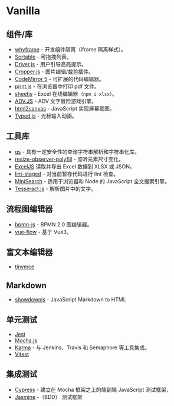 # Vanilla

## 组件/库

- [whyframe](https://whyframe.dev/) - 开发组件隔离（iframe 隔离样式）。
- [Sortable](https://github.com/SortableJS/Sortable) - 可拖拽列表。
- [Driver.js](https://github.com/kamranahmedse/driver.js) - 用户引导高亮提示。
- [Cropper.js](https://github.com/fengyuanchen/cropperjs) - 图片编辑/裁剪插件。
- [CodeMirror 5](https://github.com/codemirror/codemirror5) - 可扩展的代码编辑器。
- [print.js](https://github.com/crabbly/print.js) - 在浏览器中打印 pdf 文件。
- [sheetjs](https://github.com/SheetJS/sheetjs) - Excel 在线编辑器（`npm i xlsx`）。
- [ADV.JS](https://github.com/YunYouJun/advjs) - ADV 文字冒险游戏引擎。
- [html2canvas](https://github.com/niklasvh/html2canvas) - JavaScript 实现屏幕截图。
- [Typed.js](https://github.com/mattboldt/typed.js) - 光标输入动画。

## 工具库

- [qs](https://github.com/ljharb/qs) - 具有一定安全性的查询字符串解析和字符串化库。
- [resize-observer-polyfill](https://github.com/que-etc/resize-observer-polyfill) - 监听元素尺寸变化。
- [ExcelJS](https://github.com/exceljs/exceljs/tree/master) 读取并导出 Excel 数据到 XLSX 或 JSON。
- [lint-staged](https://github.com/lint-staged/lint-staged) - 对当前暂存代码进行 lint 检查。
- [MiniSearch](https://github.com/lucaong/minisearch/) - 适用于浏览器和 Node 的 JavaScript 全文搜索引擎。
- [Tesseract.js](https://github.com/naptha/tesseract.js) - 解析图片中的文字。

## 流程图编辑器

- [bpmn-js](https://github.com/bpmn-io/bpmn-js) - BPMN 2.0 图编辑器。
- [vue-flow](https://github.com/bcakmakoglu/vue-flow) - 基于 Vue3。

## 富文本编辑器

- [tinymce](https://github.com/tinymce/tinymce)

## Markdown

- [showdownjs](https://github.com/showdownjs/showdown) - JavaScript Markdown to HTML

## 单元测试

- [Jest](https://github.com/jestjs/jest)
- [Mocha.js](https://github.com/mochajs/mocha)
- [Karma](https://github.com/karma-runner/karma) - 与 Jenkins、Travis 和 Semaphore 等工具集成。
- [Vitest](https://vitest.dev/)


## 集成测试

- [Cypress](https://www.cypress.io/) - 建立在 Mocha 框架之上的端到端 JavaScript 测试框架，
- [Jasmine](https://github.com/jasmine/jasmine) -（BDD） 测试框架
